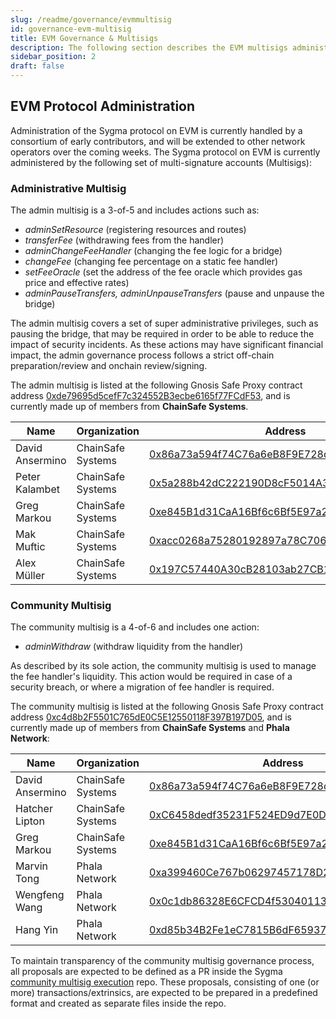 ```yaml
---
slug: /readme/governance/evmmultisig
id: governance-evm-multisig
title: EVM Governance & Multisigs
description: The following section describes the EVM multisigs administrating the Sygma protocol.
sidebar_position: 2
draft: false
---
```


## EVM Protocol Administration

Administration of the Sygma protocol on EVM is currently handled by a consortium of early contributors, and will be extended to other network operators over the coming weeks. The Sygma protocol on EVM is currently administered by the following set of multi-signature accounts (Multisigs):

### Administrative Multisig 

The admin multisig is a 3-of-5 and includes actions such as:
- *adminSetResource* (registering resources and routes)
- *transferFee* (withdrawing fees from the handler)
- *adminChangeFeeHandler* (changing the fee logic for a bridge)
- *changeFee* (changing fee percentage on a static fee handler)
- *setFeeOracle* (set the address of the fee oracle which provides gas price and effective rates)
- *adminPauseTransfers, adminUnpauseTransfers* (pause and unpause the bridge)

The admin multisig covers a set of super administrative privileges, such as pausing the bridge, that may be required in order to be able to reduce the impact of security incidents. As these actions may have significant financial impact, the admin governance process follows a strict off-chain preparation/review and onchain review/signing. 

The admin multisig is listed at the following Gnosis Safe Proxy contract address [0xde79695d5cefF7c324552B3ecbe6165f77FCdF53](https://etherscan.io/address/0xde79695d5cefF7c324552B3ecbe6165f77FCdF53), and is currently made up of members from **ChainSafe Systems**.

| Name            | Organization      | Address                                                                                                      |
| --------------- | ----------------- | --------------------------------------------------------------------------------------------------------------------- |
| David Ansermino | ChainSafe Systems | [0x86a73a594f74C76a6eB8F9E728d992D03252f60f](https://etherscan.io/address/0x86a73a594f74C76a6eB8F9E728d992D03252f60f) |
| Peter Kalambet  | ChainSafe Systems | [0x5a288b42dC222190D8cF5014A330c978ee42A5df](https://etherscan.io/address/0x5a288b42dC222190D8cF5014A330c978ee42A5df) |
| Greg Markou     | ChainSafe Systems | [0xe845B1d31CaA16Bf6c6Bf5E97a28D086bd46FD49](https://etherscan.io/address/0xe845B1d31CaA16Bf6c6Bf5E97a28D086bd46FD49) |
| Mak Muftic      | ChainSafe Systems | [0xacc0268a75280192897a78C706C9FBA2d2b851C4](https://etherscan.io/address/0xacc0268a75280192897a78C706C9FBA2d2b851C4) |
| Alex Müller     | ChainSafe Systems | [0x197C57440A30cB28103ab27CB1b0dC86E5907ADA](https://etherscan.io/address/0x197C57440A30cB28103ab27CB1b0dC86E5907ADA) |

### Community Multisig

The community multisig is a 4-of-6 and includes one action:
- *adminWithdraw* (withdraw liquidity from the handler)

As described by its sole action, the community multisig is used to manage the fee handler's liquidity. This action would be required in case of a security breach, or where a migration of fee handler is required. 
 
The community multisig is listed at the following Gnosis Safe Proxy contract address [0xc4d8b2F5501C765dE0C5E12550118F397B197D05](https://etherscan.io/address/0xc4d8b2F5501C765dE0C5E12550118F397B197D05), and is currently made up of members from **ChainSafe Systems** and **Phala Network**:

| Name            | Organization      |  Address 
|-----------------|-------------------| --------------------------------------------------------------------------------------------------------------------- |
| David Ansermino | ChainSafe Systems | [0x86a73a594f74C76a6eB8F9E728d992D03252f60f](https://etherscan.io/address/0x86a73a594f74C76a6eB8F9E728d992D03252f60f) |
| Hatcher Lipton  | ChainSafe Systems | [0xC6458dedf35231F524ED9d7E0DF77A60b9E08676](https://etherscan.io/address/0xC6458dedf35231F524ED9d7E0DF77A60b9E08676) |
| Greg Markou     | ChainSafe Systems | [0xe845B1d31CaA16Bf6c6Bf5E97a28D086bd46FD49](https://etherscan.io/address/0xe845B1d31CaA16Bf6c6Bf5E97a28D086bd46FD49) |
| Marvin Tong     | Phala Network     | [0xa399460Ce767b06297457178D2F9F8f144017E77](https://etherscan.io/address/0xa399460Ce767b06297457178D2F9F8f144017E77) | 
| Wengfeng Wang   | Phala Network     | [0x0c1db86328E6CFCD4f530401131Dc9a26DefA12a](https://etherscan.io/address/0x0c1db86328E6CFCD4f530401131Dc9a26DefA12a) |
| Hang Yin        | Phala Network     | [0xd85b34B2Fe1eC7815B6dF659372382A8FA229677](https://etherscan.io/address/0xd85b34B2Fe1eC7815B6dF659372382A8FA229677) |

To maintain transparency of the community multisig governance process, all proposals are expected to be defined as a PR inside the Sygma [community multisig execution](https://github.com/sygmaprotocol/community-executions) repo. These proposals, consisting of one (or more) transactions/extrinsics, are expected to be prepared in a predefined format and created as separate files inside the repo.
